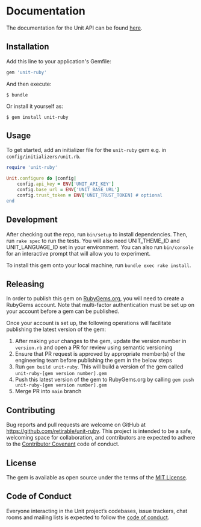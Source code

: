 # Documentation

The documentation for the Unit API can be found [here](https://docs.unit.co/).

## Installation

Add this line to your application's Gemfile:

```ruby
gem 'unit-ruby'
```

And then execute:

    $ bundle

Or install it yourself as:

    $ gem install unit-ruby

## Usage

To get started, add an initializer file for the `unit-ruby` gem e.g. in `config/initializers/unit.rb`.

```Ruby
require 'unit-ruby'

Unit.configure do |config|
    config.api_key = ENV['UNIT_API_KEY']
    config.base_url = ENV['UNIT_BASE_URL']
    config.trust_token = ENV['UNIT_TRUST_TOKEN] # optional
end

```

## Development

After checking out the repo, run `bin/setup` to install dependencies. Then, run `rake spec` to run the tests. You will also need UNIT_THEME_ID and UNIT_LANGUAGE_ID set in your environment. You can also run `bin/console` for an interactive prompt that will allow you to experiment.

To install this gem onto your local machine, run `bundle exec rake install`.

## Releasing

In order to publish this gem on [RubyGems.org](https://rubygems.org/), you will need to create a RubyGems account. Note that multi-factor authentication must be set up on your account before a gem can be published.

Once your account is set up, the following operations will facilitate publishing the latest version of the gem:

1. After making your changes to the gem, update the version number in `version.rb` and open a PR for review using semantic versioning
2. Ensure that PR request is approved by appropriate member(s) of the engineering team before publishing the gem in the below steps
3. Run `gem build unit-ruby`. This will build a version of the gem called `unit-ruby-[gem version number].gem`
4. Push this latest version of the gem to RubyGems.org by calling `gem push unit-ruby-[gem version number].gem`
5. Merge PR into `main` branch

## Contributing

Bug reports and pull requests are welcome on GitHub at https://github.com/retirable/unit-ruby. This project is intended to be a safe, welcoming space for collaboration, and contributors are expected to adhere to the [Contributor Covenant](http://contributor-covenant.org) code of conduct.

## License

The gem is available as open source under the terms of the [MIT License](https://opensource.org/licenses/MIT).

## Code of Conduct

Everyone interacting in the Unit project’s codebases, issue trackers, chat rooms and mailing lists is expected to follow the [code of conduct](https://github.com/retirable/unit-ruby/blob/master/CODE_OF_CONDUCT.md).
